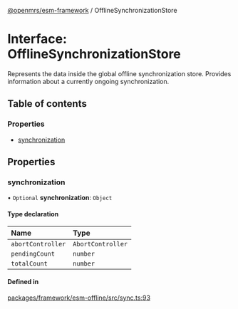 [@openmrs/esm-framework](../API.md) / OfflineSynchronizationStore

# Interface: OfflineSynchronizationStore

Represents the data inside the global offline synchronization store.
Provides information about a currently ongoing synchronization.

## Table of contents

### Properties

- [synchronization](OfflineSynchronizationStore.md#synchronization)

## Properties

### synchronization

• `Optional` **synchronization**: `Object`

#### Type declaration

| Name | Type |
| :------ | :------ |
| `abortController` | `AbortController` |
| `pendingCount` | `number` |
| `totalCount` | `number` |

#### Defined in

[packages/framework/esm-offline/src/sync.ts:93](https://github.com/nanfuka/openmrs-esm-core/blob/master/packages/framework/esm-offline/src/sync.ts#L93)
